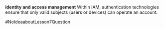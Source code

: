 **identity and access management**
Within IAM, authentication technologies ensure that only valid subjects (users or devices) can operate an account.

#NoIdeaaboutLesson7Question